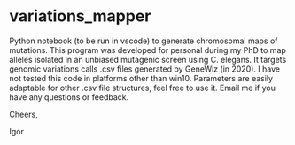 # variations_mapper
Python notebook (to be run in vscode) to generate chromosomal maps of mutations.
This program was developed for personal during my PhD to map alleles isolated in an unbiased mutagenic screen using C. elegans.
It targets genomic variations calls .csv files generated by GeneWiz (in 2020).
I have not tested this code in platforms other than win10.
Parameters are easily adaptable for other .csv file structures, feel free to use it.
Email me if you have any questions or feedback.

Cheers,

Igor
